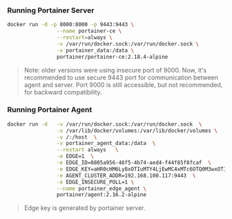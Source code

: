 
### Running Portainer Server
```bash
docker run -d -p 8000:8000 -p 9443:9443 \
                --name portainer-ce \
                --restart=always \
                -v /var/run/docker.sock:/var/run/docker.sock \
                -v portainer_data:/data \
                portainer/portainer-ce:2.18.4-alpine
```

> Note: older versions were using insecure port of 9000. Now, it's recommended to use secure 9443 port for communication between 
> agent and server.
> Port 9000 is still accessible, but not recommended, for backward compatibility.

### Running Portainer Agent
```bash
docker run -d   -v /var/run/docker.sock:/var/run/docker.sock  \
                -v /var/lib/docker/volumes:/var/lib/docker/volumes \
                -v /:/host  \
                -v portainer_agent_data:/data  \
                --restart always   \
                -e EDGE=1  \
                -e EDGE_ID=0805a956-46f5-4b74-aed4-f44f85f8fcaf  \
                -e EDGE_KEY=aHR0cHM6Ly8xOTIuMTY4LjEwMC4xMTc6OTQ0M3wxOTIuMTY4LjEwMC4xMTc6ODAwMHxkOTo5MzoxNjpkNDo3MTo5MDo0NTo1YTo0Nzo0Mjo0Mzo2ZTphMzphZjpiYTpiOXwxMw  \
                -e AGENT_CLUSTER_ADDR=192.168.100.117:9443  \
                -e EDGE_INSECURE_POLL=1 \
                --name portainer_edge_agent \
                portainer/agent:2.16.2-alpine
```

> Edge key is generated by portainer server.
